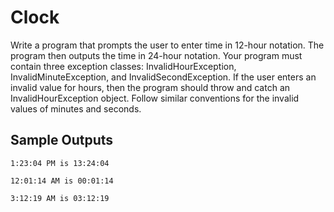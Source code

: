 # Clock

Write a program that prompts the user to enter time in 12-hour notation. The program then outputs the time in 24-hour notation. Your program must contain three exception classes: InvalidHourException, InvalidMinuteException, and InvalidSecondException. If the user enters an invalid value for hours, then the program should throw and catch an InvalidHourException object. Follow similar conventions for the invalid values of minutes and seconds.

## Sample Outputs
```
1:23:04 PM is 13:24:04

12:01:14 AM is 00:01:14

3:12:19 AM is 03:12:19
```